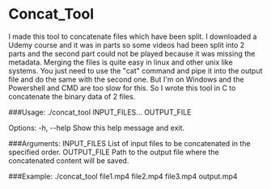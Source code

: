 # Concat_Tool

I made this tool to concatenate files which have been split. I downloaded a Udemy course and it was in parts so some videos had been split into 2 parts and the second part could not be played because it was missing the metadata.
Merging the files is quite easy in linux and other unix like systems. You just need to use the "cat" command and pipe it into the output file and do the same with the second one. But I'm on Windows and the Powershell and CMD are too slow for this.
So I wrote this tool in C to concatenate the binary data of 2 files.

###Usage: ./concat_tool INPUT_FILES... OUTPUT_FILE

Options:
-h, --help      Show this help message and exit.

###Arguments:
INPUT_FILES     List of input files to be concatenated in the specified order.
OUTPUT_FILE     Path to the output file where the concatenated content will be saved.

###Example:
./concat_tool file1.mp4 file2.mp4 file3.mp4 output.mp4
